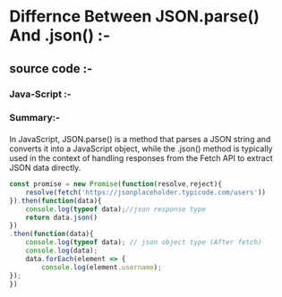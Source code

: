 # Differnce Between JSON.parse() And .json() :-

## source code :-
### Java-Script :-
### Summary:-
#### 
In JavaScript, JSON.parse() is a method that parses a JSON string and converts it into a JavaScript object, while the .json() method is typically used in the context of handling responses from the Fetch API to extract JSON data directly.
```js
const promise = new Promise(function(resolve,reject){
    resolve(fetch('https://jsonplaceholder.typicode.com/users'))
}).then(function(data){
    console.log(typeof data);//json response type
    return data.json()
})
.then(function(data){
    console.log(typeof data); // json object type (After fetch)
    console.log(data);
    data.forEach(element => {
        console.log(element.username);
});
})
```